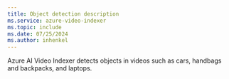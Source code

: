```yaml
---
title: Object detection description
ms.service: azure-video-indexer
ms.topic: include
ms.date: 07/25/2024
ms.author: inhenkel
---
```


Azure AI Video Indexer detects objects in videos such as cars, handbags and backpacks, and laptops.
